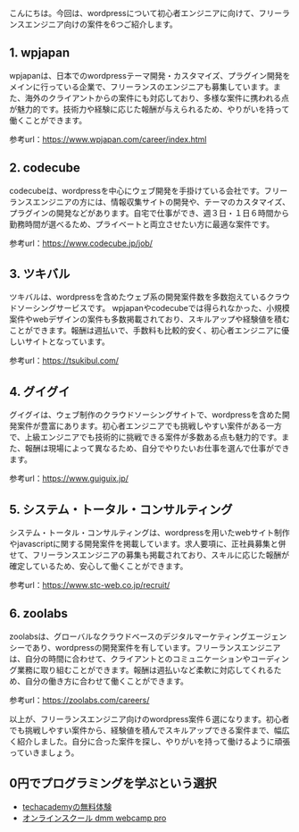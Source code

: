 <!--
title:   【比較】フリーランスエンジニア向けwordpress案件まとめ６選
tags:    WordPress,まとめ,フリーランスエンジニア,案件
id:      66aebdd3bc62b7a5b93d
private: false
-->


こんにちは。今回は、wordpressについて初心者エンジニアに向けて、フリーランスエンジニア向けの案件を6つご紹介します。

## 1. wpjapan

wpjapanは、日本でのwordpressテーマ開発・カスタマイズ、プラグイン開発をメインに行っている企業で、フリーランスのエンジニアも募集しています。また、海外のクライアントからの案件にも対応しており、多様な案件に携われる点が魅力的です。技術力や経験に応じた報酬が与えられるため、やりがいを持って働くことができます。

参考url：https://www.wpjapan.com/career/index.html

## 2. codecube

codecubeは、wordpressを中心にウェブ開発を手掛けている会社です。フリーランスエンジニアの方には、情報収集サイトの開発や、テーマのカスタマイズ、プラグインの開発などがあります。自宅で仕事ができ、週３日・１日６時間から勤務時間が選べるため、プライベートと両立させたい方に最適な案件です。

参考url：https://www.codecube.jp/job/

## 3. ツキバル

ツキバルは、wordpressを含めたウェブ系の開発案件数を多数抱えているクラウドソーシングサービスです。 wpjapanやcodecubeでは得られなかった、小規模案件やwebデザインの案件も多数掲載されており、スキルアップや経験値を積むことができます。報酬は週払いで、手数料も比較的安く、初心者エンジニアに優しいサイトとなっています。

参考url：https://tsukibul.com/

## 4. グイグイ

グイグイは、ウェブ制作のクラウドソーシングサイトで、wordpressを含めた開発案件が豊富にあります。初心者エンジニアでも挑戦しやすい案件がある一方で、上級エンジニアでも技術的に挑戦できる案件が多数ある点も魅力的です。また、報酬は現場によって異なるため、自分でやりたいお仕事を選んで仕事ができます。

参考url：https://www.guiguix.jp/

## 5. システム・トータル・コンサルティング

システム・トータル・コンサルティングは、wordpressを用いたwebサイト制作やjavascriptに関する開発案件を掲載しています。求人要項に、正社員募集と併せて、フリーランスエンジニアの募集も掲載されており、スキルに応じた報酬が確定しているため、安心して働くことができます。

参考url：https://www.stc-web.co.jp/recruit/

## 6. zoolabs

zoolabsは、グローバルなクラウドベースのデジタルマーケティングエージェンシーであり、wordpressの開発案件を有しています。フリーランスエンジニアは、自分の時間に合わせて、クライアントとのコミュニケーションやコーディング業務に取り組むことができます。報酬は週払いなど柔軟に対応してくれるため、自分の働き方に合わせて働くことができます。

参考url：https://zoolabs.com/careers/

以上が、フリーランスエンジニア向けのwordpress案件６選になります。初心者でも挑戦しやすい案件から、経験値を積んでスキルアップできる案件まで、幅広く紹介しました。自分に合った案件を探し、やりがいを持って働けるように頑張っていきましょう。

## 0円でプログラミングを学ぶという選択
- [techacademyの無料体験](//af.moshimo.com/af/c/click?a_id=2612475&amp;p_id=1555&amp;pc_id=2816&amp;pl_id=22706&amp;url=https%3a%2f%2ftechacademy.jp%2fhtmlcss-trial%3futm_source%3dmoshimo%26utm_medium%3daffiliate%26utm_campaign%3dtextad)
- [オンラインスクール dmm webcamp pro](//af.moshimo.com/af/c/click?a_id=2612482&amp;p_id=1363&amp;pc_id=2297&amp;pl_id=39999&amp;guid=on)
